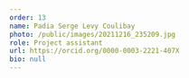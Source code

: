 ```yaml
---
order: 13
name: Padia Serge Levy Coulibay
photo: /public/images/20211216_235209.jpg
role: Project assistant
url: https://orcid.org/0000-0003-2221-407X
bio: null
---
```

